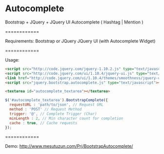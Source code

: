 Autocomplete
============

Bootstrap + JQuery + JQuery UI Autocomplete ( Hashtag | Mention )

============

Requirements:
Bootstrap or JQuery
JQuery UI (with Autocomplete Widget)

============

Usage:

```html
<script src="http://code.jquery.com/jquery-1.10.2.js" type="text/javascript"></script>
<script src="http://code.jquery.com/ui/1.10.4/jquery-ui.js" type="text/javascript"></script>
<link href="http://code.jquery.com/ui/1.10.4/themes/smoothness/jquery-ui.css" type="text/css" rel="stylesheet" />
<script src="jquery.bootstrap.autocomplete.js" type="text/javascript"></script>
```

```html
<textarea id="autocomplete_textarea"></textarea>
```

```js
$('#autocomplete_textarea').BootstrapComplete({
  requestURL : 'path/to/json', // Request URL
  method : 'POST' // Request Method
  trigger: '@', // Complete Trigger (Char)
  minLength : 2, // Min character count for completion
  cache : true, // Cache requests
});
```


============

Demo: 
http://www.mesutuzun.com/Prj/BootstrapAutocomplete/

